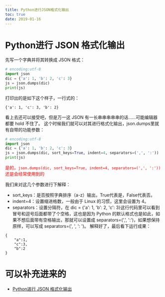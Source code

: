 ```yaml
---
title: Python进行JSON格式化输出
toc: true
date: 2019-01-16
---
```

# Python进行 JSON 格式化输出


先写一个字典并将其转换成 JSON 格式：

```py
# encoding:utf-8
import json
dic = {'a': 1, 'b': 2, 'c': 3}
js = json.dumps(dic)
print(js)
```

打印出的是如下这个样子，一行式的：

```
{'a': 1, 'c': 3, 'b': 2}
```

看上去还可以接受吧，但是万一这 JSON 有一长串串串串串的话……可能编辑器都要 hold 不住了。
这个时候我们就可以对其进行格式化输出，json.dumps里就有自带的功能参数：

```py
# encoding:utf-8
import json
dic = {'a': 1, 'b': 2, 'c': 3}
js = json.dumps(dic, sort_keys=True, indent=4, separators=(',', ':'))
print(js)
```

<span style="color:red;">是的，`json.dumps(dic, sort_keys=True, indent=4, separators=(',', ':'))` 还是会经常使用到的</span>

我们来对这几个参数进行下解释：

- sort_keys：是否按照字典排序（a-z）输出，True代表是，False代表否。
- indent=4：设置缩进格数，一般由于 Linux 的习惯，这里会设置为 4。
- separators：设置分隔符，在 dic = {'a': 1, 'b': 2, 'c': 3}这行代码里可以看到冒号和逗号后面都带了个空格，这也是因为 Python 的默认格式也是如此，如果不想后面带有空格输出，那就可以设置成 separators=(',', ':')，如果想保持原样，可以写成 separators=(', ', ': ')。
解释好了，最后看下运行成果：

```
{
​    "a":1,
​    "c":3,
​    "b":2
}
```


# 可以补充进来的

- [Python进行 JSON 格式化输出](https://blog.csdn.net/Real_Tino/article/details/76422634 )


